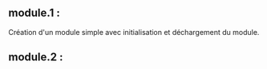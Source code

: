 module.1 :
--------
Création d'un module simple avec initialisation et déchargement du module.

module.2 :
--------
